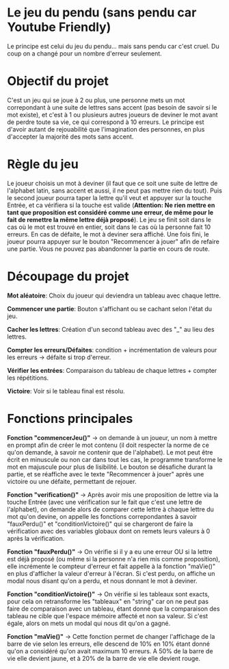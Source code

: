 # Le jeu du pendu (sans pendu car Youtube Friendly)

Le principe est celui du jeu du pendu... mais sans pendu car c'est cruel. Du coup on a changé pour un nombre d'erreur seulement.

# Objectif du projet
C'est un jeu qui se joue à 2 ou plus, une personne mets un mot correpondant à une suite de lettres sans accent (pas besoin de savoir si le mot existe), et c'est à 1 ou plusieurs autres joueurs de deviner le mot avant de perdre toute sa vie, ce qui correspond à 10 erreurs. Le principe est d'avoir autant de rejouabilité que l'imagination des personnes, en plus d'accepter la majorité des mots sans accent.

# Règle du jeu
Le joueur choisis un mot à deviner (il faut que ce soit une suite de lettre de l'alphabet latin, sans accent et aussi, il ne peut pas mettre rien du tout). Puis le second joueur pourra taper la lettre qu'il veut et appuyer sur la touche Entrée, et ca vérifiera si la touche est valide (**Attention: Ne rien mettre en tant que proposition est considéré comme une erreur, de même pour le fait de remettre la même lettre déjà proposé**). Le jeu se finit soit dans le cas où le mot est trouvé en entier, soit dans le cas où la personne fait 10 erreurs. En cas de défaite, le mot à deviner sera affiché. Une fois fini, le joueur pourra appuyer sur le bouton "Recommencer à jouer" afin de refaire une partie. Vous ne pouvez pas abandonner la partie en cours de route.

# Découpage du projet
**Mot aléatoire**: Choix du joueur qui deviendra un tableau avec chaque lettre.

**Commencer une partie**: Bouton s'affichant ou se cachant selon l'état du jeu.

**Cacher les lettres**: Création d'un second tableau avec des "_" au lieu des lettres.

**Compter les erreurs/Défaites**: condition + incrémentation de valeurs pour les erreurs -> défaite si trop d'erreur.

**Vérifier les entrées**: Comparaison du tableau de chaque lettres + compter les répétitions.

**Victoire**: Voir si le tableau final est résolu.

# Fonctions principales
**Fonction "commencerJeu()"** -> on demande à un joueur, un nom à mettre en prompt afin de créer le mot contenu (il doit respecter la norme de ce qu'on demande, à savoir ne contenir que de l'alphabet). Le mot peut être écrit en minuscule ou non car dans tout les cas, le programme transforme le mot en majuscule pour plus de lisibilité. Le bouton se désafiche durant la partie, et se réaffiche avec le texte "Recommencer à jouer" après une victoire ou une défaite, permettant de rejouer.

**Fonction "verification()"** -> Après avoir mis une proposition de lettre via la touche Entrée (avec une vérification sur le fait que c'est une lettre de l'alphabet), on demande alors de comparer cette lettre à chaque lettre du mot qu'on devine, on appelle les fonctions correpondantes à savoir "fauxPerdu()" et "conditionVictoire()" qui se chargeront de faire la vérification avec des variables globaux dont on remets leurs valeurs à 0 après la vérification.

**Fonction "fauxPerdu()"** -> On vérifie si il y a eu une erreur OU si la lettre est déjà proposé (ou même si la personne n'a rien mis comme proposition), elle incrémente le compteur d'erreur et fait appelle à la fonction "maVie()" en plus d'afficher la valeur d'erreur à l'écran. Si c'est perdu, on affiche un modal nous disant qu'on a perdu, et nous donnant le mot à deviner.

**Fonction "conditionVictoire()"** -> On vérifie si les tableaux sont exacts, pour cela on retransforme les "tableaux" en "string" car on ne peut pas faire de comparaison avec un tableau, étant donné que la comparaison des tableau ne cible que l'espace mémoire affecté et non sa valeur. Si c'est égale, alors on mets un modal qui nous dit qu'on a gagné.

**Fonction "maVie()"** -> Cette fonction permet de changer l'affichage de la barre de vie selon les erreurs, elle descend de 10% en 10% étant donné qu'on a considéré qu'on avait maximum 10 erreurs. A 50% de la barre de vie elle devient jaune, et à 20% de la barre de vie elle devient rouge.